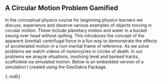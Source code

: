 ## A Circular Motion Problem Gamified
In the conceptual physics course for beginning physics learners we discuss, experience and observe various examples of objects moving in circular motion. These include planetary motion and water in a bucket swung over head without spilling. This introduces the concept of the apparent (inertial) centrifugal force in a fun way to demonstrate the effects of accelerated motion in a non-inertial frame of reference. As we solve problems we watch videos of motorcycles in circles of death. In our problems we anayze situations, involving level and banked tracks, scaffolded via simulated motion. Below is an embedded version of a simulation I created using the GeoGebra Package. 


{:.md5}
